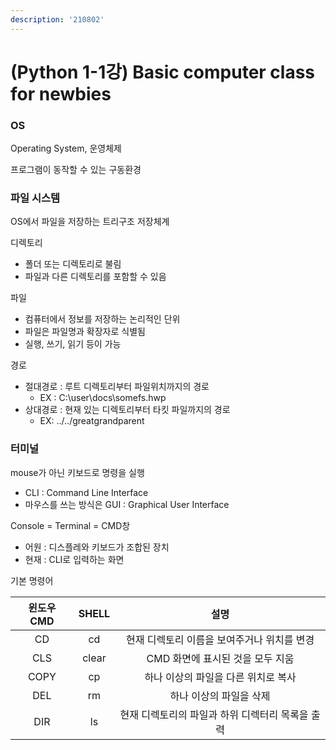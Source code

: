 ```yaml
---
description: '210802'
---
```


# \(Python 1-1강\) Basic computer class for newbies

### OS

Operating System, 운영체제

프로그램이 동작할 수 있는 구동환경

### 파일 시스템

OS에서 파일을 저장하는 트리구조 저장체계

디렉토리

* 폴더 또는 디렉토리로 불림
* 파일과 다른 디렉토리를 포함할 수 있음

파일

* 컴퓨터에서 정보를 저장하는 논리적인 단위
* 파일은 파일명과 확장자로 식별됨
* 실행, 쓰기, 읽기 등이 가능

경로

* 절대경로 : 루트 디렉토리부터 파일위치까지의 경로
  * EX : C:\user\docs\somefs.hwp
* 상대경로 : 현재 있는 디렉토리부터 타킷 파일까지의 경로
  * EX: ../../greatgrandparent

### 터미널

mouse가 아닌 키보드로 명령을 실행

* CLI : Command Line Interface
* 마우스를 쓰는 방식은 GUI  : Graphical User Interface

Console = Terminal = CMD창

* 어원 : 디스플레와 키보드가 조합된 장치
* 현재 : CLI로 입력하는 화면

기본 명령어

| 윈도우 CMD | SHELL | 설명 |
| :---: | :---: | :---: |
| CD | cd | 현재 디렉토리 이름을 보여주거나 위치를 변경 |
| CLS | clear | CMD 화면에 표시된 것을 모두 지움 |
| COPY | cp | 하나 이상의 파일을 다른 위치로 복사 |
| DEL | rm | 하나 이상의 파일을 삭제 |
| DIR | ls | 현재 디렉토리의 파일과 하위 디렉터리 목록을 출력 |

